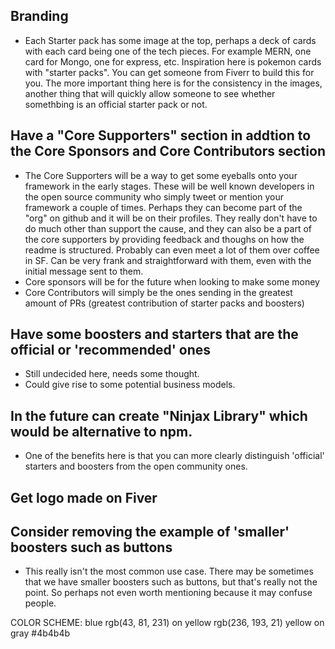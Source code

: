## Branding

- Each Starter pack has some image at the top, perhaps a deck of cards with each card being one of the tech pieces. For example MERN, one card for Mongo, one for express, etc. Inspiration here is pokemon cards with "starter packs". You can get someone from Fiverr to build this for you. The more important thing here is for the consistency in the images, another thing that will quickly allow someone to see whether somethbing is an official starter pack or not. 

## Have a "Core Supporters" section in addtion to the Core Sponsors and Core Contributors section

- The Core Supporters will be a way to get some eyeballs onto your framework in the early stages. These will be well known developers in the open source community who simply tweet or mention your framework a couple of times. Perhaps they can become part of the "org" on github and it will be on their profiles. They really don't have to do much other than support the cause, and they can also be a part of the core supporters by providing feedback and thoughs on how the readme is structured. Probably can even meet a lot of them over coffee in SF. Can be very frank and straightforward with them, even with the initial message sent to them. 
- Core sponsors will be for the future when looking to make some money
- Core Contributors will simply be the ones sending in the greatest amount of PRs (greatest contribution of starter packs and boosters)

## Have some boosters and starters that are the official or 'recommended' ones

- Still undecided here, needs some thought. 
- Could give rise to some potential business models.

## In the future can create "Ninjax Library" which would be alternative to npm.

- One of the benefits here is that you can more clearly distinguish 'official' starters and boosters from the open community ones. 

## Get logo made on Fiver

## Consider removing the example of 'smaller' boosters such as buttons

- This really isn't the most common use case. There may be sometimes that we have smaller boosters such as buttons, but that's really not the point. So perhaps not even worth mentioning because it may confuse people. 


COLOR SCHEME: 
blue rgb(43, 81, 231) on yellow rgb(236, 193, 21)
yellow on gray #4b4b4b